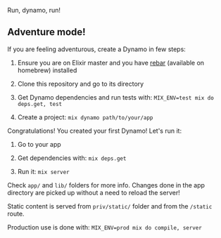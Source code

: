 Run, dynamo, run!

## Adventure mode!

If you are feeling adventurous, create a Dynamo in few steps:

1) Ensure you are on Elixir master and you have [rebar](https://github.com/basho/rebar) (available on homebrew) installed

2) Clone this repository and go to its directory

3) Get Dynamo dependencies and run tests with: `MIX_ENV=test mix do deps.get, test`

4) Create a project: `mix dynamo path/to/your/app`

Congratulations! You created your first Dynamo! Let's run it:

1) Go to your app

2) Get dependencies with: `mix deps.get`

3) Run it: `mix server`

Check `app/` and `lib/` folders for more info. Changes done in the app directory are picked up without a need to reload the server!

Static content is served from `priv/static/` folder and from the `/static` route.

Production use is done with: `MIX_ENV=prod mix do compile, server`